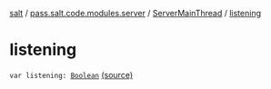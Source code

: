 [salt](../../index.md) / [pass.salt.code.modules.server](../index.md) / [ServerMainThread](index.md) / [listening](./listening.md)

# listening

`var listening: `[`Boolean`](https://kotlinlang.org/api/latest/jvm/stdlib/kotlin/-boolean/index.html) [(source)](https://github.com/kurbaniec-tgm/salt/tree/master/code/modules/server/ServerMainThread.kt#L22)